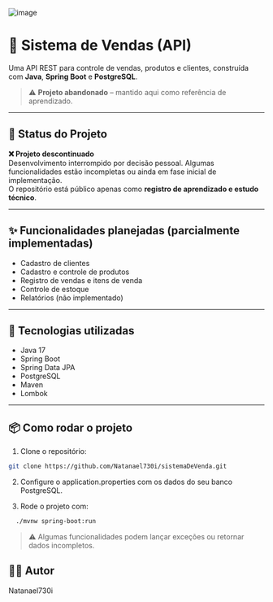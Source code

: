 ![image](https://github.com/user-attachments/assets/49d2a637-77cb-4f31-8aac-ebf8d3aa0b0f)
# 🛒 Sistema de Vendas (API)

Uma API REST para controle de vendas, produtos e clientes, construída com **Java**, **Spring Boot** e **PostgreSQL**.  
> ⚠️ **Projeto abandonado** – mantido aqui como referência de aprendizado.

---

## 🚧 Status do Projeto

**❌ Projeto descontinuado**  
Desenvolvimento interrompido por decisão pessoal. Algumas funcionalidades estão incompletas ou ainda em fase inicial de implementação.  
O repositório está público apenas como **registro de aprendizado e estudo técnico**.

---

## ✨ Funcionalidades planejadas (parcialmente implementadas)

- Cadastro de clientes
- Cadastro e controle de produtos
- Registro de vendas e itens de venda
- Controle de estoque
- Relatórios (não implementado)

---

## 🧱 Tecnologias utilizadas

- Java 17
- Spring Boot
- Spring Data JPA
- PostgreSQL
- Maven
- Lombok

---

## 📦 Como rodar o projeto

1. Clone o repositório:

```bash
git clone https://github.com/Natanael730i/sistemaDeVenda.git
```

2. Configure o application.properties com os dados do seu banco PostgreSQL.

3. Rode o projeto com:
```bash
  ./mvnw spring-boot:run
```
> ⚠️ Algumas funcionalidades podem lançar exceções ou retornar dados incompletos.

## 👨‍💻 Autor
Natanael730i
